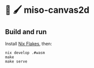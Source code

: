 # :ramen: 🖌️ miso-canvas2d

## Build and run

Install [Nix Flakes](https://nixos.wiki/wiki/Flakes), then:

```
nix develop .#wasm
make
make serve
```

